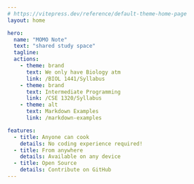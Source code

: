 ```yaml
---
# https://vitepress.dev/reference/default-theme-home-page
layout: home

hero:
  name: "MOMO Note"
  text: "shared study space"
  tagline: 
  actions:
    - theme: brand
      text: We only have Biology atm
      link: /BIOL 1441/Syllabus
    - theme: brand
      text: Intermediate Programming
      link: /CSE 1320/Syllabus
    - theme: alt
      text: Markdown Examples
      link: /markdown-examples

features:
  - title: Anyone can cook
    details: No coding experience required!
  - title: From anywhere
    details: Available on any device
  - title: Open Source
    details: Contribute on GitHub
---
```


